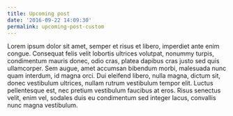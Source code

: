 ```yaml
---
title: Upcoming post
date: '2016-09-22 14:09:30'
permalink: upcoming-post-custom
---
```

Lorem ipsum dolor sit amet, semper et risus et libero, imperdiet ante enim congue. Consequat felis velit lobortis ultrices volutpat, nonummy turpis, condimentum mauris donec, odio cras, platea dapibus cras justo sed quis ullamcorper. Sem augue, amet accumsan bibendum morbi, malesuada nunc quam interdum, id magna orci. Dui eleifend libero, nulla magna, dictum sit, donec vestibulum ultrices, nullam rutrum vestibulum tempor elit. Luctus pellentesque est, nec pretium vestibulum faucibus at eros. Risus senectus velit, enim vel, sodales duis eu condimentum sed integer lacus, convallis nunc magna vestibulum.